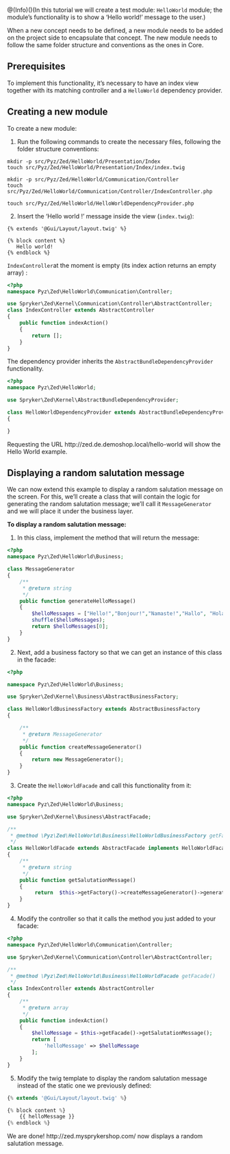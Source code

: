 @(Info)()(In this tutorial we will create a test module: `HelloWorld` module; the module’s functionality is to show a ‘Hello world!’ message to the user.)

When a new concept needs to be defined, a new module needs to be added on the project side to encapsulate that concept. The new module needs to follow the same folder structure and conventions as the ones in Core.

## Prerequisites
To implement this functionality, it’s necessary to have an index view together with its matching controller and a `HelloWorld` dependency provider.

## Creating a new module
To create a new module:
1. Run the following commands to create the necessary files, following the folder structure conventions:

```
mkdir -p src/Pyz/Zed/HelloWorld/Presentation/Index
touch src/Pyz/Zed/HelloWorld/Presentation/Index/index.twig

mkdir -p src/Pyz/Zed/HelloWorld/Communication/Controller
touch src/Pyz/Zed/HelloWorld/Communication/Controller/IndexController.php

touch src/Pyz/Zed/HelloWorld/HelloWorldDependencyProvider.php
```

2. Insert the ‘Hello world !’ message inside the view (`index.twig`):

```
{% extends '@Gui/Layout/layout.twig' %}

{% block content %}
   Hello world!
{% endblock %}
```
`IndexController`at the moment is empty (its index action returns an empty array) :

```php
<?php
namespace Pyz\Zed\HelloWorld\Communication\Controller;

use Spryker\Zed\Kernel\Communication\Controller\AbstractController;
class IndexController extends AbstractController
{
    public function indexAction()
    {
        return [];
    }
}
```

The dependency provider inherits the `AbstractBundleDependencyProvider` functionality.

```php
<?php
namespace Pyz\Zed\HelloWorld;

use Spryker\Zed\Kernel\AbstractBundleDependencyProvider;

class HelloWorldDependencyProvider extends AbstractBundleDependencyProvider
{

}
```

<!-- for demoshop --> Requesting the URL http://zed.de.demoshop.local/hello-world will show the Hello World example. 

## Displaying a random salutation message

We can now extend this example to display a random salutation message on the screen. For this, we’ll create a class that will contain the logic for generating the random salutation message; we’ll call it `MessageGenerator` and we will place it under the business layer.

**To display a random salutation message:**
1. In this class, implement the method that will return the message:

```php
<?php
namespace Pyz\Zed\HelloWorld\Business;

class MessageGenerator
{
    /**
     * @return string
     */
    public function generateHelloMessage()
    {
        $helloMessages = ["Hello!","Bonjour!","Namaste!","Hallo", "Hola!", "Ciao!"];
        shuffle($helloMessages);
        return $helloMessages[0];
    }
}
```

2. Next, add a business factory so that we can get an instance of this class in the facade:

```php
<?php

namespace Pyz\Zed\HelloWorld\Business;

use Spryker\Zed\Kernel\Business\AbstractBusinessFactory;

class HelloWorldBusinessFactory extends AbstractBusinessFactory
{

    /**
     * @return MessageGenerator
     */
    public function createMessageGenerator()
    {
        return new MessageGenerator();
    }
}
```

3. Create the `HelloWorldFacade` and call this functionality from it:

```php
<?php
namespace Pyz\Zed\HelloWorld\Business;

use Spryker\Zed\Kernel\Business\AbstractFacade;

/**
 * @method \Pyz\Zed\HelloWorld\Business\HelloWorldBusinessFactory getFactory()
 */
class HelloWorldFacade extends AbstractFacade implements HelloWorldFacadeInterface
{
    /**
     * @return string
     */
    public function getSalutationMessage()
    {
         return  $this->getFactory()->createMessageGenerator()->generateHelloMessage();
    }
}
```
4. Modify the controller so that it calls the method you just added to your facade:

```php
<?php
namespace Pyz\Zed\HelloWorld\Communication\Controller;

use Spryker\Zed\Kernel\Communication\Controller\AbstractController;

/**
 * @method \Pyz\Zed\HelloWorld\Business\HelloWorldFacade getFacade()
 */
class IndexController extends AbstractController
{
    /**
     * @return array
     */
    public function indexAction()
    {
        $helloMessage = $this->getFacade()->getSalutationMessage();
        return [
            'helloMessage' => $helloMessage
        ];
    }
}
```
5. Modify the twig template to display the random salutation message instead of the static one we previously defined:

```php
{% extends '@Gui/Layout/layout.twig' %}

{% block content %}
    {{ helloMessage }}
{% endblock %}
```


<!-- for demoshop --> We are done! http://zed.mysprykershop.com/ now displays a random salutation message.